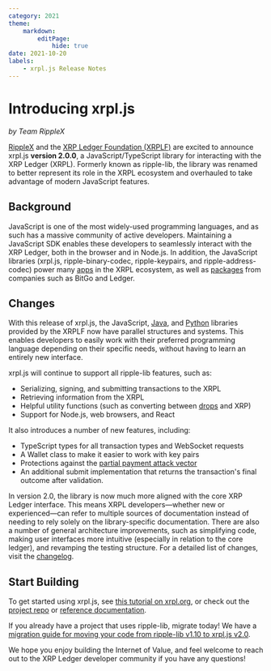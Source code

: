 ```yaml
---
category: 2021
theme:
    markdown:
        editPage:
            hide: true
date: 2021-10-20
labels:
    - xrpl.js Release Notes
---
```

# Introducing xrpl.js
_by Team RippleX_

[RippleX](https://ripple.com/ripplex/) and the [XRP Ledger Foundation (XRPLF)](https://xrplf.org/) are excited to announce xrpl.js **version 2.0.0**, a JavaScript/TypeScript library for interacting with the XRP Ledger (XRPL). Formerly known as ripple-lib, the library was renamed to better represent its role in the XRPL ecosystem and overhauled to take advantage of modern JavaScript features.

<!-- BREAK -->

## Background

JavaScript is one of the most widely-used programming languages, and as such has a massive community of active developers. Maintaining a JavaScript SDK enables these developers to seamlessly interact with the XRP Ledger, both in the browser and in Node.js. In addition, the JavaScript libraries (xrpl.js, ripple-binary-codec, ripple-keypairs, and ripple-address-codec) power many [apps](https://github.com/XRPLF/xrpl.js/blob/develop/APPLICATIONS.md) in the XRPL ecosystem, as well as [packages](https://www.npmjs.com/browse/depended/ripple-lib) from companies such as BitGo and Ledger.

## Changes

With this release of xrpl.js, the JavaScript, [Java](https://github.com/XRPLF/xrpl4j), and [Python](https://github.com/XRPLF/xrpl-py/) libraries provided by the XRPLF now have parallel structures and systems. This enables developers to easily work with their preferred programming language depending on their specific needs, without having to learn an entirely new interface.

xrpl.js will continue to support all ripple-lib features, such as:

- Serializing, signing, and submitting transactions to the XRPL
- Retrieving information from the XRPL
- Helpful utility functions (such as converting between [drops](https://xrpl.org/xrp.html#xrp-properties) and XRP)
- Support for Node.js, web browsers, and React

It also introduces a number of new features, including:

- TypeScript types for all transaction types and WebSocket requests
- A Wallet class to make it easier to work with key pairs
- Protections against the [partial payment attack vector](https://xrpl.org/partial-payments.html#partial-payments-exploit)
- An additional submit implementation that returns the transaction's final outcome after validation.

In version 2.0, the library is now much more aligned with the core XRP Ledger interface. This means XRPL developers—whether new or experienced—can refer to multiple sources of documentation instead of needing to rely solely on the library-specific documentation. There are also a number of general architecture improvements, such as simplifying code, making user interfaces more intuitive (especially in relation to the core ledger), and revamping the testing structure. For a detailed list of changes, visit the [changelog](https://github.com/XRPLF/xrpl.js/blob/develop/HISTORY.md).

## Start Building

To get started using xrpl.js, see [this tutorial on xrpl.org](https://xrpl.org/get-started-using-javascript.html), or check out the [project repo](https://github.com/XRPLF/xrpl.js) or [reference documentation](https://js.xrpl.org/).

If you already have a project that uses ripple-lib, migrate today! We have a [migration guide for moving your code from ripple-lib v1.10 to xrpl.js v2.0](https://xrpl.org/xrpljs2-migration-guide.html).

We hope you enjoy building the Internet of Value, and feel welcome to reach out to the XRP Ledger developer community if you have any questions!
